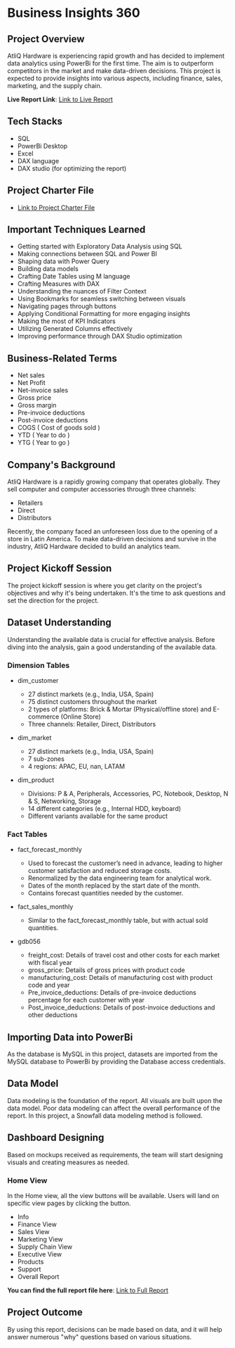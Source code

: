 # Business Insights 360


## Project Overview
AtliQ Hardware is experiencing rapid growth and has decided to implement data analytics using PowerBi for the first time. The aim is to outperform competitors in the market and make data-driven decisions. This project is expected to provide insights into various aspects, including finance, sales, marketing, and the supply chain.

**Live Report Link**: [Link to Live Report](#)

## Tech Stacks
- SQL
- PowerBi Desktop
- Excel
- DAX language
- DAX studio (for optimizing the report)

## Project Charter File
- [Link to Project Charter File](#)

## Important Techniques Learned
- Getting started with Exploratory Data Analysis using SQL
- Making connections between SQL and Power BI
- Shaping data with Power Query
- Building data models
- Crafting Date Tables using M language
- Crafting Measures with DAX
- Understanding the nuances of Filter Context
- Using Bookmarks for seamless switching between visuals
- Navigating pages through buttons
- Applying Conditional Formatting for more engaging insights
- Making the most of KPI Indicators
- Utilizing Generated Columns effectively
- Improving performance through DAX Studio optimization

## Business-Related Terms
- Net sales
- Net Profit
- Net-invoice sales
- Gross price
- Gross margin
- Pre-invoice deductions
- Post-invoice deductions
- COGS ( Cost of goods sold )
- YTD ( Year to do )
- YTG ( Year to go )

## Company's Background
AtliQ Hardware is a rapidly growing company that operates globally. They sell computer and computer accessories through three channels:
- Retailers
- Direct
- Distributors

Recently, the company faced an unforeseen loss due to the opening of a store in Latin America. To make data-driven decisions and survive in the industry, AtliQ Hardware decided to build an analytics team.

## Project Kickoff Session
The project kickoff session is where you get clarity on the project's objectives and why it's being undertaken. It's the time to ask questions and set the direction for the project.

## Dataset Understanding
Understanding the available data is crucial for effective analysis. Before diving into the analysis, gain a good understanding of the available data.

### Dimension Tables
- dim_customer
  - 27 distinct markets (e.g., India, USA, Spain)
  - 75 distinct customers throughout the market
  - 2 types of platforms: Brick & Mortar (Physical/offline store) and E-commerce (Online Store)
  - Three channels: Retailer, Direct, Distributors

- dim_market
  - 27 distinct markets (e.g., India, USA, Spain)
  - 7 sub-zones
  - 4 regions: APAC, EU, nan, LATAM

- dim_product
  - Divisions: P & A, Peripherals, Accessories, PC, Notebook, Desktop, N & S, Networking, Storage
  - 14 different categories (e.g., Internal HDD, keyboard)
  - Different variants available for the same product

### Fact Tables
- fact_forecast_monthly
  - Used to forecast the customer’s need in advance, leading to higher customer satisfaction and reduced storage costs.
  - Renormalized by the data engineering team for analytical work.
  - Dates of the month replaced by the start date of the month.
  - Contains forecast quantities needed by the customer.

- fact_sales_monthly
  - Similar to the fact_forecast_monthly table, but with actual sold quantities.

- gdb056
  - freight_cost: Details of travel cost and other costs for each market with fiscal year
  - gross_price: Details of gross prices with product code
  - manufacturing_cost: Details of manufacturing cost with product code and year
  - Pre_invoice_deductions: Details of pre-invoice deductions percentage for each customer with year
  - Post_invoice_deductions: Details of post-invoice deductions and other deductions

## Importing Data into PowerBi
As the database is MySQL in this project, datasets are imported from the MySQL database to PowerBi by providing the Database access credentials.

## Data Model
Data modeling is the foundation of the report. All visuals are built upon the data model. Poor data modeling can affect the overall performance of the report. In this project, a Snowfall data modeling method is followed.

## Dashboard Designing
Based on mockups received as requirements, the team will start designing visuals and creating measures as needed.

### Home View
In the Home view, all the view buttons will be available. Users will land on specific view pages by clicking the button.

- Info
- Finance View
- Sales View
- Marketing View
- Supply Chain View
- Executive View
- Products
- Support
- Overall Report

**You can find the full report file here**: [Link to Full Report](#)

## Project Outcome
By using this report, decisions can be made based on data, and it will help answer numerous "why" questions based on various situations.
